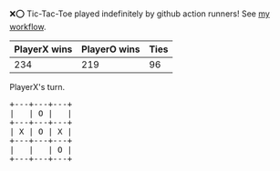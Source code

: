 :x::o: Tic-Tac-Toe played indefinitely by github action runners! See [my workflow](.github/workflows/play.yaml).

|PlayerX wins|PlayerO wins|Ties|
|-|-|-|
|234|219|96|

PlayerX's turn.

<pre>
+---+---+---+
|   | O |   |
+---+---+---+
| X | O | X |
+---+---+---+
|   |   | O |
+---+---+---+
</pre>